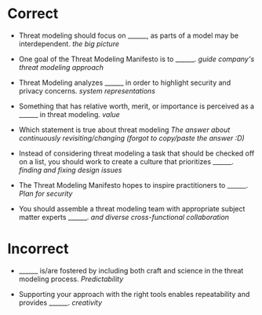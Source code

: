 # Correct

- Threat modeling should focus on ______, as parts of a model may be interdependent.
*the big picture*

- One goal of the Threat Modeling Manifesto is to ______.
*guide company's threat modeling approach*

- Threat Modeling analyzes ______ in order to highlight security and privacy concerns.
*system representations*

- Something that has relative worth, merit, or importance is perceived as a ______ in threat modeling.
*value*

- Which statement is true about threat modeling
*The answer about continuously revisiting/changing (forgot to copy/paste the answer :D)*

- Instead of considering threat modeling a task that should be checked off on a list, you should work to create a culture that prioritizes ______.
*finding and fixing design issues*

- The Threat Modeling Manifesto hopes to inspire practitioners to ______.
*Plan for security*

- You should assemble a threat modeling team with appropriate subject matter experts ______.
*and diverse cross-functional collaboration*

# Incorrect

- ______ is/are fostered by including both craft and science in the threat modeling process.
*Predictability*

- Supporting your approach with the right tools enables repeatability and provides ______.
*creativity*